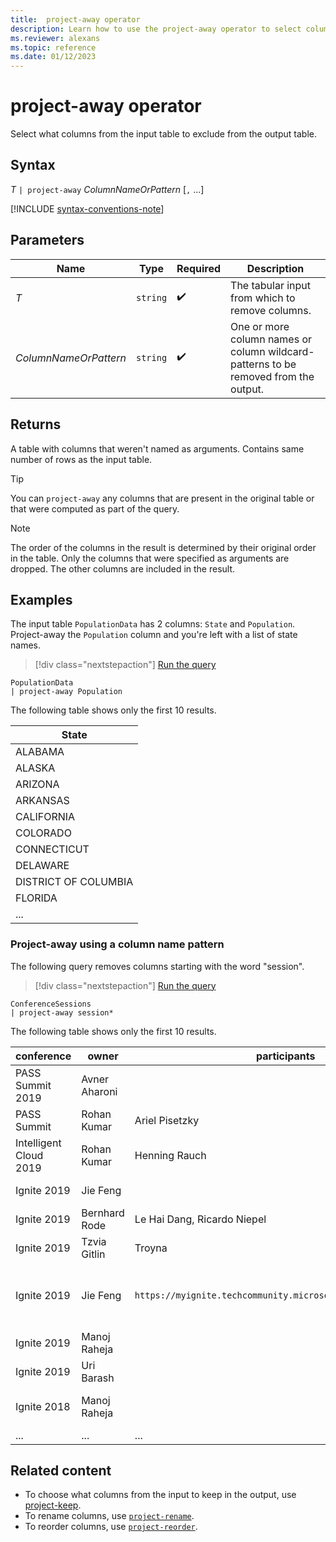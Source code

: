 ```yaml
---
title:  project-away operator
description: Learn how to use the project-away operator to select columns from the input table to exclude from the output table.
ms.reviewer: alexans
ms.topic: reference
ms.date: 01/12/2023
---
```

# project-away operator

Select what columns from the input table to exclude from the output table.

## Syntax

*T* `| project-away` *ColumnNameOrPattern* [`,` ...]

[!INCLUDE [syntax-conventions-note](../../includes/syntax-conventions-note.md)]

## Parameters

| Name | Type | Required | Description |
|--|--|--|--|
| *T* | `string` |  :heavy_check_mark: | The tabular input from which to remove columns. |
| *ColumnNameOrPattern* | `string` |  :heavy_check_mark: | One or more column names or column wildcard-patterns to be removed from the output.|

## Returns

A table with columns that weren't named as arguments. Contains same number of rows as the input table.

> [!TIP]
> You can `project-away` any columns that are present in the original table or that were computed as part of the query.

> [!NOTE]
> The order of the columns in the result is determined by their original order in the table. Only the columns that were specified as arguments are dropped. The other columns are included in the result.

## Examples

The input table `PopulationData` has 2 columns: `State` and `Population`. Project-away the `Population` column and you're left with a list of state names.

> [!div class="nextstepaction"]
> <a href="https://dataexplorer.azure.com/clusters/help/databases/Samples?query=H4sIAAAAAAAAAwvILyjNSSzJzM9zSSxJ5OWqUSgoys9KTS7RTSxPrFQIgEsDAH2sb1kpAAAA" target="_blank">Run the query</a>

```kusto
PopulationData
| project-away Population
```

The following table shows only the first 10 results.

|State|
|---|
|ALABAMA|
|ALASKA|
|ARIZONA|
|ARKANSAS|
|CALIFORNIA|
|COLORADO|
|CONNECTICUT|
|DELAWARE|
|DISTRICT OF COLUMBIA|
|FLORIDA|
|...|

### Project-away using a column name pattern

The following query removes columns starting with the word "session".

> [!div class="nextstepaction"]
> <a href="https://dataexplorer.azure.com/clusters/help/databases/Samples?query=H4sIAAAAAAAAA3POz0tLLUrNS04NTi0uzszPK+blqlEoKMrPSk0u0U0sT6xUKIZIaAEAV4MJgSsAAAA=" target="_blank">Run the query</a>

```kusto
ConferenceSessions
| project-away session*
```

The following table shows only the first 10 results.

|conference|owner|participants|URL|level|starttime|duration|time_and_duration|kusto_affinity|
|---|---|---|---|---|---|---|---|---|
|PASS Summit 2019| Avner Aharoni| |<https://www.eventbrite.com/e/near-real-time-interact-analytics-on-big-data-using-azure-data-explorer-fg-tickets-77532775619>| |2019-11-07T19:15:00Z|  |Thu, Nov 7, 11:15 AM-12:15 PM PST |Focused|
|PASS Summit| Rohan Kumar| Ariel Pisetzky|<https://www.pass.org/summit/2018/Learn/Keynotes.aspx>| |2018-11-07T08:15:00Z| 90 |Wed, Nov 7, 8:15-9:45 am |Mention|
|Intelligent Cloud 2019| Rohan Kumar| Henning Rauch| | |2019-04-09T09:00:00Z| 90| Tue, Apr 9, 9:00-10:30 AM |Mention|
|Ignite 2019| Jie Feng|   | `https://myignite.techcommunity.microsoft.com/sessions/83940` | 100| 2019-11-06T14:35:00Z| 20 |Wed, Nov 6, 9:35 AM - 9:55 AM| Mention|
|Ignite 2019| Bernhard Rode| Le Hai Dang, Ricardo Niepel |`https://myignite.techcommunity.microsoft.com/sessions/81596` | 200 |2019-11-06T16:45:00Z| 45| Wed, Nov 6, 11:45 AM-12:30 PM |Mention|
|Ignite 2019| Tzvia Gitlin| Troyna| `https://myignite.techcommunity.microsoft.com/sessions/83933` |  400 |2019-11-06T17:30:00Z| 75| Wed, Nov 6, 12:30 PM-1:30 PM |Focused|
|Ignite 2019| Jie Feng | `https://myignite.techcommunity.microsoft.com/sessions/81057` | 300| 2019-11-06T20:30:00Z| 45 |Wed, Nov 6, 3:30 PM-4:15 PM |Mention|
|Ignite 2019| Manoj Raheja|  | `https://myignite.techcommunity.microsoft.com/sessions/83939` | 300| 2019-11-07T18:15:00Z| 20 |Thu, Nov 7, 1:15 PM-1:35 PM|  Focused|
|Ignite 2019| Uri Barash|  | `https://myignite.techcommunity.microsoft.com/sessions/81060` |  300| 2019-11-08T17:30:00Z| 45 |Fri, Nov8,  10:30 AM-11:15 AM|  Focused|
|Ignite 2018| Manoj Raheja|  |<https://azure.microsoft.com/resources/videos/ignite-2018-azure-data-explorer-%E2%80%93-query-billions-of-records-in-seconds/>| 200|  |20|  |Focused|
|...|...|...|...|...|...|...|...|...|

## Related content

* To choose what columns from the input to keep in the output, use [project-keep](project-keep-operator.md).
* To rename columns, use [`project-rename`](project-rename-operator.md).
* To reorder columns, use [`project-reorder`](project-reorder-operator.md).

